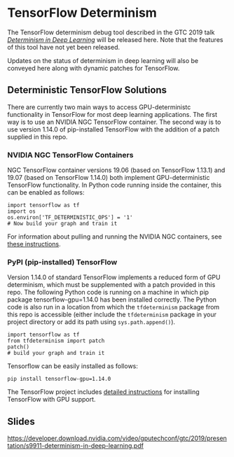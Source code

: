 # TensorFlow Determinism

The TensorFlow determinism debug tool described in the GTC 2019 talk
[_Determinism in Deep Learning_][1] will be released here. Note that the
features of this tool have not yet been released.

Updates on the status of determinism in deep learning will also be conveyed here
along with dynamic patches for TensorFlow.

## Deterministic TensorFlow Solutions

There are currently two main ways to access GPU-deterministc functionality in
TensorFlow for most deep learning applications. The first way is to use an
NVIDIA NGC TensorFlow container. The second way is to use version 1.14.0 of
pip-installed TensorFlow with the addition of a patch supplied in this repo.

### NVIDIA NGC TensorFlow Containers

NGC TensorFlow container versions 19.06 (based on TensorFlow 1.13.1) and 19.07
(based on TensorFlow 1.14.0) both implement GPU-deterministic TensorFlow
functionality. In Python code running inside the container, this can be enabled
as follows:


```
import tensorflow as tf
import os
os.environ['TF_DETERMINISTIC_OPS'] = '1'
# Now build your graph and train it
```

For information about pulling and running the NVIDIA NGC containers, see [these
instructions][2].

### PyPI (pip-installed) TensorFlow

Version 1.14.0 of standard TensorFlow implements a reduced form of GPU
determinism, which must be supplemented with a patch provided in this repo.
The following Python code is running on a machine in which pip package
tensorflow-gpu=1.14.0 has been installed correctly. The Python code is also
run in a location from which the `tfdeterminism` package from this repo is
accessible (either include the `tfdeterminism` package in your project
directory or add its path using `sys.path.append()`).

```
import tensorflow as tf
from tfdeterminism import patch
patch()
# build your graph and train it
```

Tensorflow can be easily installed as follows:

```
pip install tensorflow-gpu=1.14.0
```

The TensorFlow project includes [detailed instructions][3] for installing
TensorFlow with GPU support.

[1]: http://bit.ly/determinism-in-deep-learning
[2]: https://ngc.nvidia.com/catalog/containers/nvidia:tensorflow
[3]: https://www.tensorflow.org/install/gpu

## Slides
https://developer.download.nvidia.com/video/gputechconf/gtc/2019/presentation/s9911-determinism-in-deep-learning.pdf
